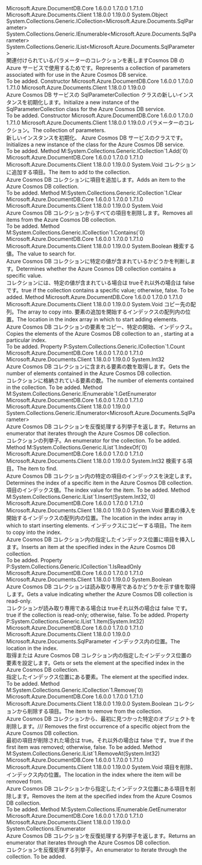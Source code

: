 <Type Name="SqlParameterCollection" FullName="Microsoft.Azure.Documents.SqlParameterCollection">
  <TypeSignature Language="C#" Value="public sealed class SqlParameterCollection : System.Collections.Generic.ICollection&lt;Microsoft.Azure.Documents.SqlParameter&gt;, System.Collections.Generic.IEnumerable&lt;Microsoft.Azure.Documents.SqlParameter&gt;, System.Collections.Generic.IList&lt;Microsoft.Azure.Documents.SqlParameter&gt;" />
  <TypeSignature Language="ILAsm" Value=".class public auto ansi sealed beforefieldinit SqlParameterCollection extends System.Object implements class System.Collections.Generic.ICollection`1&lt;class Microsoft.Azure.Documents.SqlParameter&gt;, class System.Collections.Generic.IEnumerable`1&lt;class Microsoft.Azure.Documents.SqlParameter&gt;, class System.Collections.Generic.IList`1&lt;class Microsoft.Azure.Documents.SqlParameter&gt;, class System.Collections.IEnumerable" />
  <TypeSignature Language="DocId" Value="T:Microsoft.Azure.Documents.SqlParameterCollection" />
  <TypeSignature Language="VB.NET" Value="Public NotInheritable Class SqlParameterCollection&#xA;Implements ICollection(Of SqlParameter), IEnumerable(Of SqlParameter), IList(Of SqlParameter)" />
  <TypeSignature Language="F#" Value="type SqlParameterCollection = class&#xA;    interface IList&lt;SqlParameter&gt;&#xA;    interface ICollection&lt;SqlParameter&gt;&#xA;    interface seq&lt;SqlParameter&gt;&#xA;    interface IEnumerable" />
  <AssemblyInfo>
    <AssemblyName>Microsoft.Azure.DocumentDB.Core</AssemblyName>
    <AssemblyVersion>1.6.0.0</AssemblyVersion>
    <AssemblyVersion>1.7.0.0</AssemblyVersion>
    <AssemblyVersion>1.7.1.0</AssemblyVersion>
  </AssemblyInfo>
  <AssemblyInfo>
    <AssemblyName>Microsoft.Azure.Documents.Client</AssemblyName>
    <AssemblyVersion>1.18.0.0</AssemblyVersion>
    <AssemblyVersion>1.19.0.0</AssemblyVersion>
  </AssemblyInfo>
  <Base>
    <BaseTypeName>System.Object</BaseTypeName>
  </Base>
  <Interfaces>
    <Interface>
      <InterfaceName>System.Collections.Generic.ICollection&lt;Microsoft.Azure.Documents.SqlParameter&gt;</InterfaceName>
    </Interface>
    <Interface>
      <InterfaceName>System.Collections.Generic.IEnumerable&lt;Microsoft.Azure.Documents.SqlParameter&gt;</InterfaceName>
    </Interface>
    <Interface>
      <InterfaceName>System.Collections.Generic.IList&lt;Microsoft.Azure.Documents.SqlParameter&gt;</InterfaceName>
    </Interface>
  </Interfaces>
  <Docs>
    <summary>
            <span data-ttu-id="40247-101">関連付けられているパラメーターのコレクションを表します<see cref="T:Microsoft.Azure.Documents.SqlQuerySpec" />Cosmos DB の Azure サービスで使用するためです。</span><span class="sxs-lookup"><span data-stu-id="40247-101">Represents a collection of parameters associated with <see cref="T:Microsoft.Azure.Documents.SqlQuerySpec" /> for use in the Azure Cosmos DB service.</span></span>
            </summary>
    <remarks>To be added.</remarks>
  </Docs>
  <Members>
    <Member MemberName=".ctor">
      <MemberSignature Language="C#" Value="public SqlParameterCollection ();" />
      <MemberSignature Language="ILAsm" Value=".method public hidebysig specialname rtspecialname instance void .ctor() cil managed" />
      <MemberSignature Language="DocId" Value="M:Microsoft.Azure.Documents.SqlParameterCollection.#ctor" />
      <MemberSignature Language="VB.NET" Value="Public Sub New ()" />
      <MemberType>Constructor</MemberType>
      <AssemblyInfo>
        <AssemblyName>Microsoft.Azure.DocumentDB.Core</AssemblyName>
        <AssemblyVersion>1.6.0.0</AssemblyVersion>
        <AssemblyVersion>1.7.0.0</AssemblyVersion>
        <AssemblyVersion>1.7.1.0</AssemblyVersion>
      </AssemblyInfo>
      <AssemblyInfo>
        <AssemblyName>Microsoft.Azure.Documents.Client</AssemblyName>
        <AssemblyVersion>1.18.0.0</AssemblyVersion>
        <AssemblyVersion>1.19.0.0</AssemblyVersion>
      </AssemblyInfo>
      <Parameters />
      <Docs>
        <summary>
            <span data-ttu-id="40247-102">Azure Cosmos DB サービスの SqlParameterCollection クラスの新しいインスタンスを初期化します。</span><span class="sxs-lookup"><span data-stu-id="40247-102">Initialize a new instance of the SqlParameterCollection class for the Azure Cosmos DB service.</span></span>
            </summary>
        <remarks>To be added.</remarks>
      </Docs>
    </Member>
    <Member MemberName=".ctor">
      <MemberSignature Language="C#" Value="public SqlParameterCollection (System.Collections.Generic.IEnumerable&lt;Microsoft.Azure.Documents.SqlParameter&gt; parameters);" />
      <MemberSignature Language="ILAsm" Value=".method public hidebysig specialname rtspecialname instance void .ctor(class System.Collections.Generic.IEnumerable`1&lt;class Microsoft.Azure.Documents.SqlParameter&gt; parameters) cil managed" />
      <MemberSignature Language="DocId" Value="M:Microsoft.Azure.Documents.SqlParameterCollection.#ctor(System.Collections.Generic.IEnumerable{Microsoft.Azure.Documents.SqlParameter})" />
      <MemberSignature Language="VB.NET" Value="Public Sub New (parameters As IEnumerable(Of SqlParameter))" />
      <MemberSignature Language="F#" Value="new Microsoft.Azure.Documents.SqlParameterCollection : seq&lt;Microsoft.Azure.Documents.SqlParameter&gt; -&gt; Microsoft.Azure.Documents.SqlParameterCollection" Usage="new Microsoft.Azure.Documents.SqlParameterCollection parameters" />
      <MemberType>Constructor</MemberType>
      <AssemblyInfo>
        <AssemblyName>Microsoft.Azure.DocumentDB.Core</AssemblyName>
        <AssemblyVersion>1.6.0.0</AssemblyVersion>
        <AssemblyVersion>1.7.0.0</AssemblyVersion>
        <AssemblyVersion>1.7.1.0</AssemblyVersion>
      </AssemblyInfo>
      <AssemblyInfo>
        <AssemblyName>Microsoft.Azure.Documents.Client</AssemblyName>
        <AssemblyVersion>1.18.0.0</AssemblyVersion>
        <AssemblyVersion>1.19.0.0</AssemblyVersion>
      </AssemblyInfo>
      <Parameters>
        <Parameter Name="parameters" Type="System.Collections.Generic.IEnumerable&lt;Microsoft.Azure.Documents.SqlParameter&gt;" />
      </Parameters>
      <Docs>
        <param name="parameters"><span data-ttu-id="40247-103">パラメーターのコレクション。</span><span class="sxs-lookup"><span data-stu-id="40247-103">The collection of parameters.</span></span></param>
        <summary>
            <span data-ttu-id="40247-104">新しいインスタンスを初期化、 <see cref="T:Microsoft.Azure.Documents.SqlParameterCollection" /> Azure Cosmos DB サービスのクラスです。</span><span class="sxs-lookup"><span data-stu-id="40247-104">Initializes a new instance of the <see cref="T:Microsoft.Azure.Documents.SqlParameterCollection" /> class for the Azure Cosmos DB service.</span></span>
            </summary>
        <remarks>To be added.</remarks>
      </Docs>
    </Member>
    <Member MemberName="Add">
      <MemberSignature Language="C#" Value="public void Add (Microsoft.Azure.Documents.SqlParameter item);" />
      <MemberSignature Language="ILAsm" Value=".method public hidebysig newslot virtual instance void Add(class Microsoft.Azure.Documents.SqlParameter item) cil managed" />
      <MemberSignature Language="DocId" Value="M:Microsoft.Azure.Documents.SqlParameterCollection.Add(Microsoft.Azure.Documents.SqlParameter)" />
      <MemberSignature Language="VB.NET" Value="Public Sub Add (item As SqlParameter)" />
      <MemberSignature Language="F#" Value="abstract member Add : Microsoft.Azure.Documents.SqlParameter -&gt; unit&#xA;override this.Add : Microsoft.Azure.Documents.SqlParameter -&gt; unit" Usage="sqlParameterCollection.Add item" />
      <MemberType>Method</MemberType>
      <Implements>
        <InterfaceMember>M:System.Collections.Generic.ICollection`1.Add(`0)</InterfaceMember>
      </Implements>
      <AssemblyInfo>
        <AssemblyName>Microsoft.Azure.DocumentDB.Core</AssemblyName>
        <AssemblyVersion>1.6.0.0</AssemblyVersion>
        <AssemblyVersion>1.7.0.0</AssemblyVersion>
        <AssemblyVersion>1.7.1.0</AssemblyVersion>
      </AssemblyInfo>
      <AssemblyInfo>
        <AssemblyName>Microsoft.Azure.Documents.Client</AssemblyName>
        <AssemblyVersion>1.18.0.0</AssemblyVersion>
        <AssemblyVersion>1.19.0.0</AssemblyVersion>
      </AssemblyInfo>
      <ReturnValue>
        <ReturnType>System.Void</ReturnType>
      </ReturnValue>
      <Parameters>
        <Parameter Name="item" Type="Microsoft.Azure.Documents.SqlParameter" />
      </Parameters>
      <Docs>
        <param name="item"><span data-ttu-id="40247-105">コレクションに追加する項目。</span><span class="sxs-lookup"><span data-stu-id="40247-105">The item to add to the collection.</span></span></param>
        <summary>
            <span data-ttu-id="40247-106">Azure Cosmos DB コレクションに項目を追加します。</span><span class="sxs-lookup"><span data-stu-id="40247-106">Adds an item to the Azure Cosmos DB collection.</span></span>
            </summary>
        <remarks>To be added.</remarks>
      </Docs>
    </Member>
    <Member MemberName="Clear">
      <MemberSignature Language="C#" Value="public void Clear ();" />
      <MemberSignature Language="ILAsm" Value=".method public hidebysig newslot virtual instance void Clear() cil managed" />
      <MemberSignature Language="DocId" Value="M:Microsoft.Azure.Documents.SqlParameterCollection.Clear" />
      <MemberSignature Language="VB.NET" Value="Public Sub Clear ()" />
      <MemberSignature Language="F#" Value="abstract member Clear : unit -&gt; unit&#xA;override this.Clear : unit -&gt; unit" Usage="sqlParameterCollection.Clear " />
      <MemberType>Method</MemberType>
      <Implements>
        <InterfaceMember>M:System.Collections.Generic.ICollection`1.Clear</InterfaceMember>
      </Implements>
      <AssemblyInfo>
        <AssemblyName>Microsoft.Azure.DocumentDB.Core</AssemblyName>
        <AssemblyVersion>1.6.0.0</AssemblyVersion>
        <AssemblyVersion>1.7.0.0</AssemblyVersion>
        <AssemblyVersion>1.7.1.0</AssemblyVersion>
      </AssemblyInfo>
      <AssemblyInfo>
        <AssemblyName>Microsoft.Azure.Documents.Client</AssemblyName>
        <AssemblyVersion>1.18.0.0</AssemblyVersion>
        <AssemblyVersion>1.19.0.0</AssemblyVersion>
      </AssemblyInfo>
      <ReturnValue>
        <ReturnType>System.Void</ReturnType>
      </ReturnValue>
      <Parameters />
      <Docs>
        <summary>
            <span data-ttu-id="40247-107">Azure Cosmos DB コレクションからすべての項目を削除します。</span><span class="sxs-lookup"><span data-stu-id="40247-107">Removes all items from the Azure Cosmos DB collection.</span></span>
            </summary>
        <remarks>To be added.</remarks>
      </Docs>
    </Member>
    <Member MemberName="Contains">
      <MemberSignature Language="C#" Value="public bool Contains (Microsoft.Azure.Documents.SqlParameter item);" />
      <MemberSignature Language="ILAsm" Value=".method public hidebysig newslot virtual instance bool Contains(class Microsoft.Azure.Documents.SqlParameter item) cil managed" />
      <MemberSignature Language="DocId" Value="M:Microsoft.Azure.Documents.SqlParameterCollection.Contains(Microsoft.Azure.Documents.SqlParameter)" />
      <MemberSignature Language="VB.NET" Value="Public Function Contains (item As SqlParameter) As Boolean" />
      <MemberSignature Language="F#" Value="abstract member Contains : Microsoft.Azure.Documents.SqlParameter -&gt; bool&#xA;override this.Contains : Microsoft.Azure.Documents.SqlParameter -&gt; bool" Usage="sqlParameterCollection.Contains item" />
      <MemberType>Method</MemberType>
      <Implements>
        <InterfaceMember>M:System.Collections.Generic.ICollection`1.Contains(`0)</InterfaceMember>
      </Implements>
      <AssemblyInfo>
        <AssemblyName>Microsoft.Azure.DocumentDB.Core</AssemblyName>
        <AssemblyVersion>1.6.0.0</AssemblyVersion>
        <AssemblyVersion>1.7.0.0</AssemblyVersion>
        <AssemblyVersion>1.7.1.0</AssemblyVersion>
      </AssemblyInfo>
      <AssemblyInfo>
        <AssemblyName>Microsoft.Azure.Documents.Client</AssemblyName>
        <AssemblyVersion>1.18.0.0</AssemblyVersion>
        <AssemblyVersion>1.19.0.0</AssemblyVersion>
      </AssemblyInfo>
      <ReturnValue>
        <ReturnType>System.Boolean</ReturnType>
      </ReturnValue>
      <Parameters>
        <Parameter Name="item" Type="Microsoft.Azure.Documents.SqlParameter" />
      </Parameters>
      <Docs>
        <param name="item"><span data-ttu-id="40247-108">検索する値。</span><span class="sxs-lookup"><span data-stu-id="40247-108">The value to search for.</span></span></param>
        <summary>
            <span data-ttu-id="40247-109">Azure Cosmos DB コレクションに特定の値が含まれているかどうかを判断します。</span><span class="sxs-lookup"><span data-stu-id="40247-109">Determines whether the Azure Cosmos DB collection contains a specific value.</span></span>
            </summary>
        <returns><span data-ttu-id="40247-110">コレクションには、特定の値が含まれている場合は trueそれ以外の場合は false です。</span><span class="sxs-lookup"><span data-stu-id="40247-110">true if the collection contains a specific value; otherwise, false.</span></span></returns>
        <remarks>To be added.</remarks>
      </Docs>
    </Member>
    <Member MemberName="CopyTo">
      <MemberSignature Language="C#" Value="public void CopyTo (Microsoft.Azure.Documents.SqlParameter[] array, int arrayIndex);" />
      <MemberSignature Language="ILAsm" Value=".method public hidebysig newslot virtual instance void CopyTo(class Microsoft.Azure.Documents.SqlParameter[] array, int32 arrayIndex) cil managed" />
      <MemberSignature Language="DocId" Value="M:Microsoft.Azure.Documents.SqlParameterCollection.CopyTo(Microsoft.Azure.Documents.SqlParameter[],System.Int32)" />
      <MemberSignature Language="VB.NET" Value="Public Sub CopyTo (array As SqlParameter(), arrayIndex As Integer)" />
      <MemberSignature Language="F#" Value="abstract member CopyTo : Microsoft.Azure.Documents.SqlParameter[] * int -&gt; unit&#xA;override this.CopyTo : Microsoft.Azure.Documents.SqlParameter[] * int -&gt; unit" Usage="sqlParameterCollection.CopyTo (array, arrayIndex)" />
      <MemberType>Method</MemberType>
      <AssemblyInfo>
        <AssemblyName>Microsoft.Azure.DocumentDB.Core</AssemblyName>
        <AssemblyVersion>1.6.0.0</AssemblyVersion>
        <AssemblyVersion>1.7.0.0</AssemblyVersion>
        <AssemblyVersion>1.7.1.0</AssemblyVersion>
      </AssemblyInfo>
      <AssemblyInfo>
        <AssemblyName>Microsoft.Azure.Documents.Client</AssemblyName>
        <AssemblyVersion>1.18.0.0</AssemblyVersion>
        <AssemblyVersion>1.19.0.0</AssemblyVersion>
      </AssemblyInfo>
      <ReturnValue>
        <ReturnType>System.Void</ReturnType>
      </ReturnValue>
      <Parameters>
        <Parameter Name="array" Type="Microsoft.Azure.Documents.SqlParameter[]" />
        <Parameter Name="arrayIndex" Type="System.Int32" />
      </Parameters>
      <Docs>
        <param name="array"><span data-ttu-id="40247-111">コピー先の配列。</span><span class="sxs-lookup"><span data-stu-id="40247-111">The array to copy into.</span></span></param>
        <param name="arrayIndex"><span data-ttu-id="40247-112">要素の追加を開始するインデックスの配列内の位置。</span><span class="sxs-lookup"><span data-stu-id="40247-112">The location in the index array in which to start adding elements.</span></span></param>
        <summary>
            <span data-ttu-id="40247-113">Azure Cosmos DB コレクションの要素をコピー、<see cref="T:System.Array" />特定の開始、<see cref="T:System.Array" />インデックス。</span><span class="sxs-lookup"><span data-stu-id="40247-113">Copies the elements of the Azure Cosmos DB collection to an <see cref="T:System.Array" />, starting at a particular <see cref="T:System.Array" /> index.</span></span></summary>
        <remarks>To be added.</remarks>
      </Docs>
    </Member>
    <Member MemberName="Count">
      <MemberSignature Language="C#" Value="public int Count { get; }" />
      <MemberSignature Language="ILAsm" Value=".property instance int32 Count" />
      <MemberSignature Language="DocId" Value="P:Microsoft.Azure.Documents.SqlParameterCollection.Count" />
      <MemberSignature Language="VB.NET" Value="Public ReadOnly Property Count As Integer" />
      <MemberSignature Language="F#" Value="member this.Count : int" Usage="Microsoft.Azure.Documents.SqlParameterCollection.Count" />
      <MemberType>Property</MemberType>
      <Implements>
        <InterfaceMember>P:System.Collections.Generic.ICollection`1.Count</InterfaceMember>
      </Implements>
      <AssemblyInfo>
        <AssemblyName>Microsoft.Azure.DocumentDB.Core</AssemblyName>
        <AssemblyVersion>1.6.0.0</AssemblyVersion>
        <AssemblyVersion>1.7.0.0</AssemblyVersion>
        <AssemblyVersion>1.7.1.0</AssemblyVersion>
      </AssemblyInfo>
      <AssemblyInfo>
        <AssemblyName>Microsoft.Azure.Documents.Client</AssemblyName>
        <AssemblyVersion>1.18.0.0</AssemblyVersion>
        <AssemblyVersion>1.19.0.0</AssemblyVersion>
      </AssemblyInfo>
      <ReturnValue>
        <ReturnType>System.Int32</ReturnType>
      </ReturnValue>
      <Docs>
        <summary>
            <span data-ttu-id="40247-114">Azure Cosmos DB コレクションに含まれる要素の数を取得します。</span><span class="sxs-lookup"><span data-stu-id="40247-114">Gets the number of elements contained in the Azure Cosmos DB collection.</span></span>
            </summary>
        <value><span data-ttu-id="40247-115">コレクションに格納されている要素の数。</span><span class="sxs-lookup"><span data-stu-id="40247-115">The number of elements contained in the collection.</span></span></value>
        <remarks>To be added.</remarks>
      </Docs>
    </Member>
    <Member MemberName="GetEnumerator">
      <MemberSignature Language="C#" Value="public System.Collections.Generic.IEnumerator&lt;Microsoft.Azure.Documents.SqlParameter&gt; GetEnumerator ();" />
      <MemberSignature Language="ILAsm" Value=".method public hidebysig newslot virtual instance class System.Collections.Generic.IEnumerator`1&lt;class Microsoft.Azure.Documents.SqlParameter&gt; GetEnumerator() cil managed" />
      <MemberSignature Language="DocId" Value="M:Microsoft.Azure.Documents.SqlParameterCollection.GetEnumerator" />
      <MemberSignature Language="VB.NET" Value="Public Function GetEnumerator () As IEnumerator(Of SqlParameter)" />
      <MemberSignature Language="F#" Value="abstract member GetEnumerator : unit -&gt; System.Collections.Generic.IEnumerator&lt;Microsoft.Azure.Documents.SqlParameter&gt;&#xA;override this.GetEnumerator : unit -&gt; System.Collections.Generic.IEnumerator&lt;Microsoft.Azure.Documents.SqlParameter&gt;" Usage="sqlParameterCollection.GetEnumerator " />
      <MemberType>Method</MemberType>
      <Implements>
        <InterfaceMember>M:System.Collections.Generic.IEnumerable`1.GetEnumerator</InterfaceMember>
      </Implements>
      <AssemblyInfo>
        <AssemblyName>Microsoft.Azure.DocumentDB.Core</AssemblyName>
        <AssemblyVersion>1.6.0.0</AssemblyVersion>
        <AssemblyVersion>1.7.0.0</AssemblyVersion>
        <AssemblyVersion>1.7.1.0</AssemblyVersion>
      </AssemblyInfo>
      <AssemblyInfo>
        <AssemblyName>Microsoft.Azure.Documents.Client</AssemblyName>
        <AssemblyVersion>1.18.0.0</AssemblyVersion>
        <AssemblyVersion>1.19.0.0</AssemblyVersion>
      </AssemblyInfo>
      <ReturnValue>
        <ReturnType>System.Collections.Generic.IEnumerator&lt;Microsoft.Azure.Documents.SqlParameter&gt;</ReturnType>
      </ReturnValue>
      <Parameters />
      <Docs>
        <summary>
            <span data-ttu-id="40247-116">Azure Cosmos DB コレクションを反復処理する列挙子を返します。</span><span class="sxs-lookup"><span data-stu-id="40247-116">Returns an enumerator that iterates through the Azure Cosmos DB collection.</span></span>
            </summary>
        <returns><span data-ttu-id="40247-117">コレクションの列挙子。</span><span class="sxs-lookup"><span data-stu-id="40247-117">An enumerator for the collection.</span></span></returns>
        <remarks>To be added.</remarks>
      </Docs>
    </Member>
    <Member MemberName="IndexOf">
      <MemberSignature Language="C#" Value="public int IndexOf (Microsoft.Azure.Documents.SqlParameter item);" />
      <MemberSignature Language="ILAsm" Value=".method public hidebysig newslot virtual instance int32 IndexOf(class Microsoft.Azure.Documents.SqlParameter item) cil managed" />
      <MemberSignature Language="DocId" Value="M:Microsoft.Azure.Documents.SqlParameterCollection.IndexOf(Microsoft.Azure.Documents.SqlParameter)" />
      <MemberSignature Language="VB.NET" Value="Public Function IndexOf (item As SqlParameter) As Integer" />
      <MemberSignature Language="F#" Value="abstract member IndexOf : Microsoft.Azure.Documents.SqlParameter -&gt; int&#xA;override this.IndexOf : Microsoft.Azure.Documents.SqlParameter -&gt; int" Usage="sqlParameterCollection.IndexOf item" />
      <MemberType>Method</MemberType>
      <Implements>
        <InterfaceMember>M:System.Collections.Generic.IList`1.IndexOf(`0)</InterfaceMember>
      </Implements>
      <AssemblyInfo>
        <AssemblyName>Microsoft.Azure.DocumentDB.Core</AssemblyName>
        <AssemblyVersion>1.6.0.0</AssemblyVersion>
        <AssemblyVersion>1.7.0.0</AssemblyVersion>
        <AssemblyVersion>1.7.1.0</AssemblyVersion>
      </AssemblyInfo>
      <AssemblyInfo>
        <AssemblyName>Microsoft.Azure.Documents.Client</AssemblyName>
        <AssemblyVersion>1.18.0.0</AssemblyVersion>
        <AssemblyVersion>1.19.0.0</AssemblyVersion>
      </AssemblyInfo>
      <ReturnValue>
        <ReturnType>System.Int32</ReturnType>
      </ReturnValue>
      <Parameters>
        <Parameter Name="item" Type="Microsoft.Azure.Documents.SqlParameter" />
      </Parameters>
      <Docs>
        <param name="item"><span data-ttu-id="40247-118">検索する項目。</span><span class="sxs-lookup"><span data-stu-id="40247-118">The item to find.</span></span></param>
        <summary>
            <span data-ttu-id="40247-119">Azure Cosmos DB コレクション内の特定の項目のインデックスを決定します。</span><span class="sxs-lookup"><span data-stu-id="40247-119">Determines the index of a specific item in the Azure Cosmos DB collection.</span></span>
            </summary>
        <returns><span data-ttu-id="40247-120">項目のインデックス値。</span><span class="sxs-lookup"><span data-stu-id="40247-120">The index value for the item.</span></span></returns>
        <remarks>To be added.</remarks>
      </Docs>
    </Member>
    <Member MemberName="Insert">
      <MemberSignature Language="C#" Value="public void Insert (int index, Microsoft.Azure.Documents.SqlParameter item);" />
      <MemberSignature Language="ILAsm" Value=".method public hidebysig newslot virtual instance void Insert(int32 index, class Microsoft.Azure.Documents.SqlParameter item) cil managed" />
      <MemberSignature Language="DocId" Value="M:Microsoft.Azure.Documents.SqlParameterCollection.Insert(System.Int32,Microsoft.Azure.Documents.SqlParameter)" />
      <MemberSignature Language="VB.NET" Value="Public Sub Insert (index As Integer, item As SqlParameter)" />
      <MemberSignature Language="F#" Value="abstract member Insert : int * Microsoft.Azure.Documents.SqlParameter -&gt; unit&#xA;override this.Insert : int * Microsoft.Azure.Documents.SqlParameter -&gt; unit" Usage="sqlParameterCollection.Insert (index, item)" />
      <MemberType>Method</MemberType>
      <Implements>
        <InterfaceMember>M:System.Collections.Generic.IList`1.Insert(System.Int32,`0)</InterfaceMember>
      </Implements>
      <AssemblyInfo>
        <AssemblyName>Microsoft.Azure.DocumentDB.Core</AssemblyName>
        <AssemblyVersion>1.6.0.0</AssemblyVersion>
        <AssemblyVersion>1.7.0.0</AssemblyVersion>
        <AssemblyVersion>1.7.1.0</AssemblyVersion>
      </AssemblyInfo>
      <AssemblyInfo>
        <AssemblyName>Microsoft.Azure.Documents.Client</AssemblyName>
        <AssemblyVersion>1.18.0.0</AssemblyVersion>
        <AssemblyVersion>1.19.0.0</AssemblyVersion>
      </AssemblyInfo>
      <ReturnValue>
        <ReturnType>System.Void</ReturnType>
      </ReturnValue>
      <Parameters>
        <Parameter Name="index" Type="System.Int32" />
        <Parameter Name="item" Type="Microsoft.Azure.Documents.SqlParameter" />
      </Parameters>
      <Docs>
        <param name="index"><span data-ttu-id="40247-121">要素の挿入を開始するインデックスの配列内の位置。</span><span class="sxs-lookup"><span data-stu-id="40247-121">The location in the index array in which to start inserting elements.</span></span></param>
        <param name="item"><span data-ttu-id="40247-122">インデックスにコピーする項目。</span><span class="sxs-lookup"><span data-stu-id="40247-122">The item to copy into the index.</span></span></param>
        <summary>
            <span data-ttu-id="40247-123">Azure Cosmos DB コレクション内の指定したインデックス位置に項目を挿入します。</span><span class="sxs-lookup"><span data-stu-id="40247-123">Inserts an item at the specified index in the Azure Cosmos DB collection.</span></span>
            </summary>
        <remarks>To be added.</remarks>
      </Docs>
    </Member>
    <Member MemberName="IsReadOnly">
      <MemberSignature Language="C#" Value="public bool IsReadOnly { get; }" />
      <MemberSignature Language="ILAsm" Value=".property instance bool IsReadOnly" />
      <MemberSignature Language="DocId" Value="P:Microsoft.Azure.Documents.SqlParameterCollection.IsReadOnly" />
      <MemberSignature Language="VB.NET" Value="Public ReadOnly Property IsReadOnly As Boolean" />
      <MemberSignature Language="F#" Value="member this.IsReadOnly : bool" Usage="Microsoft.Azure.Documents.SqlParameterCollection.IsReadOnly" />
      <MemberType>Property</MemberType>
      <Implements>
        <InterfaceMember>P:System.Collections.Generic.ICollection`1.IsReadOnly</InterfaceMember>
      </Implements>
      <AssemblyInfo>
        <AssemblyName>Microsoft.Azure.DocumentDB.Core</AssemblyName>
        <AssemblyVersion>1.6.0.0</AssemblyVersion>
        <AssemblyVersion>1.7.0.0</AssemblyVersion>
        <AssemblyVersion>1.7.1.0</AssemblyVersion>
      </AssemblyInfo>
      <AssemblyInfo>
        <AssemblyName>Microsoft.Azure.Documents.Client</AssemblyName>
        <AssemblyVersion>1.18.0.0</AssemblyVersion>
        <AssemblyVersion>1.19.0.0</AssemblyVersion>
      </AssemblyInfo>
      <ReturnValue>
        <ReturnType>System.Boolean</ReturnType>
      </ReturnValue>
      <Docs>
        <summary>
            <span data-ttu-id="40247-124">Azure Cosmos DB コレクションは読み取り専用であるかどうかを示す値を取得します。</span><span class="sxs-lookup"><span data-stu-id="40247-124">Gets a value indicating whether the Azure Cosmos DB collection is read-only.</span></span>
            </summary>
        <value><span data-ttu-id="40247-125">コレクションが読み取り専用である場合は trueそれ以外の場合は false です。</span><span class="sxs-lookup"><span data-stu-id="40247-125">true if the collection is read-only; otherwise, false.</span></span></value>
        <remarks>To be added.</remarks>
      </Docs>
    </Member>
    <Member MemberName="Item">
      <MemberSignature Language="C#" Value="public Microsoft.Azure.Documents.SqlParameter this[int index] { get; set; }" />
      <MemberSignature Language="ILAsm" Value=".property instance class Microsoft.Azure.Documents.SqlParameter Item(int32)" />
      <MemberSignature Language="DocId" Value="P:Microsoft.Azure.Documents.SqlParameterCollection.Item(System.Int32)" />
      <MemberSignature Language="VB.NET" Value="Default Public Property Item(index As Integer) As SqlParameter" />
      <MemberSignature Language="F#" Value="member this.Item(int) : Microsoft.Azure.Documents.SqlParameter with get, set" Usage="Microsoft.Azure.Documents.SqlParameterCollection.Item" />
      <MemberType>Property</MemberType>
      <Implements>
        <InterfaceMember>P:System.Collections.Generic.IList`1.Item(System.Int32)</InterfaceMember>
      </Implements>
      <AssemblyInfo>
        <AssemblyName>Microsoft.Azure.DocumentDB.Core</AssemblyName>
        <AssemblyVersion>1.6.0.0</AssemblyVersion>
        <AssemblyVersion>1.7.0.0</AssemblyVersion>
        <AssemblyVersion>1.7.1.0</AssemblyVersion>
      </AssemblyInfo>
      <AssemblyInfo>
        <AssemblyName>Microsoft.Azure.Documents.Client</AssemblyName>
        <AssemblyVersion>1.18.0.0</AssemblyVersion>
        <AssemblyVersion>1.19.0.0</AssemblyVersion>
      </AssemblyInfo>
      <ReturnValue>
        <ReturnType>Microsoft.Azure.Documents.SqlParameter</ReturnType>
      </ReturnValue>
      <Parameters>
        <Parameter Name="index" Type="System.Int32" />
      </Parameters>
      <Docs>
        <param name="index"><span data-ttu-id="40247-126">インデックス内の位置。</span><span class="sxs-lookup"><span data-stu-id="40247-126">The location in the index.</span></span></param>
        <summary>
            <span data-ttu-id="40247-127">取得または Azure Cosmos DB コレクション内の指定したインデックス位置の要素を設定します。</span><span class="sxs-lookup"><span data-stu-id="40247-127">Gets or sets the element at the specified index in the Azure Cosmos DB collection.</span></span>
            </summary>
        <value><span data-ttu-id="40247-128">指定したインデックス位置にある要素。</span><span class="sxs-lookup"><span data-stu-id="40247-128">The element at the specified index.</span></span></value>
        <remarks>To be added.</remarks>
      </Docs>
    </Member>
    <Member MemberName="Remove">
      <MemberSignature Language="C#" Value="public bool Remove (Microsoft.Azure.Documents.SqlParameter item);" />
      <MemberSignature Language="ILAsm" Value=".method public hidebysig newslot virtual instance bool Remove(class Microsoft.Azure.Documents.SqlParameter item) cil managed" />
      <MemberSignature Language="DocId" Value="M:Microsoft.Azure.Documents.SqlParameterCollection.Remove(Microsoft.Azure.Documents.SqlParameter)" />
      <MemberSignature Language="VB.NET" Value="Public Function Remove (item As SqlParameter) As Boolean" />
      <MemberSignature Language="F#" Value="abstract member Remove : Microsoft.Azure.Documents.SqlParameter -&gt; bool&#xA;override this.Remove : Microsoft.Azure.Documents.SqlParameter -&gt; bool" Usage="sqlParameterCollection.Remove item" />
      <MemberType>Method</MemberType>
      <Implements>
        <InterfaceMember>M:System.Collections.Generic.ICollection`1.Remove(`0)</InterfaceMember>
      </Implements>
      <AssemblyInfo>
        <AssemblyName>Microsoft.Azure.DocumentDB.Core</AssemblyName>
        <AssemblyVersion>1.6.0.0</AssemblyVersion>
        <AssemblyVersion>1.7.0.0</AssemblyVersion>
        <AssemblyVersion>1.7.1.0</AssemblyVersion>
      </AssemblyInfo>
      <AssemblyInfo>
        <AssemblyName>Microsoft.Azure.Documents.Client</AssemblyName>
        <AssemblyVersion>1.18.0.0</AssemblyVersion>
        <AssemblyVersion>1.19.0.0</AssemblyVersion>
      </AssemblyInfo>
      <ReturnValue>
        <ReturnType>System.Boolean</ReturnType>
      </ReturnValue>
      <Parameters>
        <Parameter Name="item" Type="Microsoft.Azure.Documents.SqlParameter" />
      </Parameters>
      <Docs>
        <param name="item">
            <span data-ttu-id="40247-129">コレクションから削除する項目。</span><span class="sxs-lookup"><span data-stu-id="40247-129">The item to remove from the collection.</span></span>
            </param>
        <summary>
            <span data-ttu-id="40247-130">Azure Cosmos DB コレクションから、最初に見つかった特定のオブジェクトを削除します。</span><span class="sxs-lookup"><span data-stu-id="40247-130">/// Removes the first occurrence of a specific object from the Azure Cosmos DB collection.</span></span>
            </summary>
        <returns><span data-ttu-id="40247-131">最初の項目が削除された場合は true。それ以外の場合は false です。</span><span class="sxs-lookup"><span data-stu-id="40247-131">true if the first item was removed; otherwise, false.</span></span></returns>
        <remarks>To be added.</remarks>
      </Docs>
    </Member>
    <Member MemberName="RemoveAt">
      <MemberSignature Language="C#" Value="public void RemoveAt (int index);" />
      <MemberSignature Language="ILAsm" Value=".method public hidebysig newslot virtual instance void RemoveAt(int32 index) cil managed" />
      <MemberSignature Language="DocId" Value="M:Microsoft.Azure.Documents.SqlParameterCollection.RemoveAt(System.Int32)" />
      <MemberSignature Language="VB.NET" Value="Public Sub RemoveAt (index As Integer)" />
      <MemberSignature Language="F#" Value="abstract member RemoveAt : int -&gt; unit&#xA;override this.RemoveAt : int -&gt; unit" Usage="sqlParameterCollection.RemoveAt index" />
      <MemberType>Method</MemberType>
      <Implements>
        <InterfaceMember>M:System.Collections.Generic.IList`1.RemoveAt(System.Int32)</InterfaceMember>
      </Implements>
      <AssemblyInfo>
        <AssemblyName>Microsoft.Azure.DocumentDB.Core</AssemblyName>
        <AssemblyVersion>1.6.0.0</AssemblyVersion>
        <AssemblyVersion>1.7.0.0</AssemblyVersion>
        <AssemblyVersion>1.7.1.0</AssemblyVersion>
      </AssemblyInfo>
      <AssemblyInfo>
        <AssemblyName>Microsoft.Azure.Documents.Client</AssemblyName>
        <AssemblyVersion>1.18.0.0</AssemblyVersion>
        <AssemblyVersion>1.19.0.0</AssemblyVersion>
      </AssemblyInfo>
      <ReturnValue>
        <ReturnType>System.Void</ReturnType>
      </ReturnValue>
      <Parameters>
        <Parameter Name="index" Type="System.Int32" />
      </Parameters>
      <Docs>
        <param name="index"><span data-ttu-id="40247-132">項目を削除、インデックス内の位置。</span><span class="sxs-lookup"><span data-stu-id="40247-132">The location in the index where the item will be removed from.</span></span></param>
        <summary>
            <span data-ttu-id="40247-133">Azure Cosmos DB コレクションから指定したインデックス位置にある項目を削除します。</span><span class="sxs-lookup"><span data-stu-id="40247-133">Removes the item at the specified index from the Azure Cosmos DB collection.</span></span>
            </summary>
        <remarks>To be added.</remarks>
      </Docs>
    </Member>
    <Member MemberName="System.Collections.IEnumerable.GetEnumerator">
      <MemberSignature Language="C#" Value="System.Collections.IEnumerator IEnumerable.GetEnumerator ();" />
      <MemberSignature Language="ILAsm" Value=".method hidebysig newslot virtual instance class System.Collections.IEnumerator System.Collections.IEnumerable.GetEnumerator() cil managed" />
      <MemberSignature Language="DocId" Value="M:Microsoft.Azure.Documents.SqlParameterCollection.System#Collections#IEnumerable#GetEnumerator" />
      <MemberSignature Language="VB.NET" Value="Function GetEnumerator () As IEnumerator Implements IEnumerable.GetEnumerator" />
      <MemberType>Method</MemberType>
      <Implements>
        <InterfaceMember>M:System.Collections.IEnumerable.GetEnumerator</InterfaceMember>
      </Implements>
      <AssemblyInfo>
        <AssemblyName>Microsoft.Azure.DocumentDB.Core</AssemblyName>
        <AssemblyVersion>1.6.0.0</AssemblyVersion>
        <AssemblyVersion>1.7.0.0</AssemblyVersion>
        <AssemblyVersion>1.7.1.0</AssemblyVersion>
      </AssemblyInfo>
      <AssemblyInfo>
        <AssemblyName>Microsoft.Azure.Documents.Client</AssemblyName>
        <AssemblyVersion>1.18.0.0</AssemblyVersion>
        <AssemblyVersion>1.19.0.0</AssemblyVersion>
      </AssemblyInfo>
      <ReturnValue>
        <ReturnType>System.Collections.IEnumerator</ReturnType>
      </ReturnValue>
      <Parameters />
      <Docs>
        <summary>
            <span data-ttu-id="40247-134">Azure Cosmos DB コレクションを反復処理する列挙子を返します。</span><span class="sxs-lookup"><span data-stu-id="40247-134">Returns an enumerator that iterates through the Azure Cosmos DB collection.</span></span>
            </summary>
        <returns><span data-ttu-id="40247-135">コレクションを反復処理する列挙子。</span><span class="sxs-lookup"><span data-stu-id="40247-135">An enumerator to iterate through the collection.</span></span> </returns>
        <remarks>To be added.</remarks>
      </Docs>
    </Member>
  </Members>
</Type>
